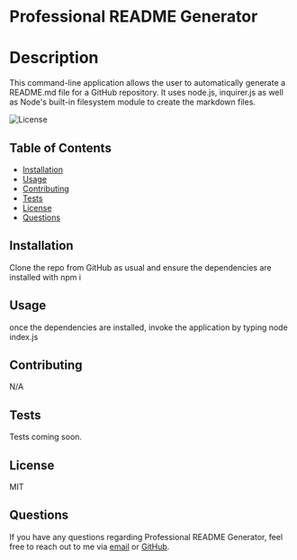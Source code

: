 # Professional README Generator

  # Description

  This command-line application allows the user to automatically generate a README.md file for a GitHub repository. It uses node.js, inquirer.js as well as Node's built-in filesystem module to create the markdown files.

  ![License](https://img.shields.io/badge/license-MIT-7cff00)

  ## Table of Contents

  - [Installation](#installation)
  - [Usage](#usage)
  - [Contributing](#contributing)
  - [Tests](#tests)
  - [License](#license)
  - [Questions](#questions)

  ## Installation

  Clone the repo from GitHub as usual and ensure the dependencies are installed with npm i

  ## Usage

  once the dependencies are installed, invoke the application by typing node index.js

  ## Contributing

  N/A 

  ## Tests

  Tests coming soon.

  ## License

  MIT

  ## Questions

  If you have any questions regarding Professional README Generator, feel free to reach out to me via [email](mailto:hello@goodbye.co) or [GitHub](https://github.com/zerofloat).

